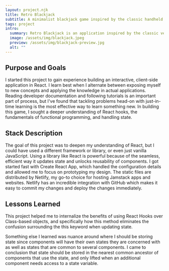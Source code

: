 ```yaml
---
layout: project.njk
title: Retro Blackjack
subtitle: A minimalist blackjack game inspired by the classic handheld version from the early 90's.
tags: project
intro:
  summary: Retro Blackjack is an application inspired by the classic version from the early 90’s - an attempt to capture the charm and simplicity of the original game.
  image: /assets/img/blackjack.jpeg
  preview: /assets/img/blackjack-preview.jpg
  alt: ""
---
```


## Purpose and Goals

I started this project to gain experience building an interactive, client-side application in React. I learn best when I alternate between exposing myself to new concepts and applying the knowledge in actual applications. Reading developer documentation and following tutorials is an important part of process, but I've found that tackling problems head-on with just-in-time learning is the most effective way to learn something new. In building this game, I sought a deeper understanding of React hooks, the fundamentals of functional programming, and handling state.

## Stack Description

The goal of this project was to deepen my understanding of React, but I could have used a different framework or library, or even just vanilla JavaScript. Using a library like React is powerful because of the seamless, efficient way it updates state and unlocks reusability of components. I got started fast with Create React App, which handled the configuration details and allowed me to focus on prototyping my design. The static files are distributed by Netlify, my go-to choice for hosting Jamstack apps and websites. Netlify has an incredible integration with GitHub which makes it easy to commit my changes and deploy the changes immediately.

## Lessons Learned

This project helped me to internalize the benefits of using React Hooks over Class-based objects, and specifically how this method eliminates the confusion surrounding the this keyword when updating state.

Something else I learned was nuance around where I should be storing state since components will have their own states they are concerned with as well as states that are common to several components. I came to conclusion that state should be stored in the nearest common ancestor of components that use the state, and only lifted when an additional component needs access to a state variable.